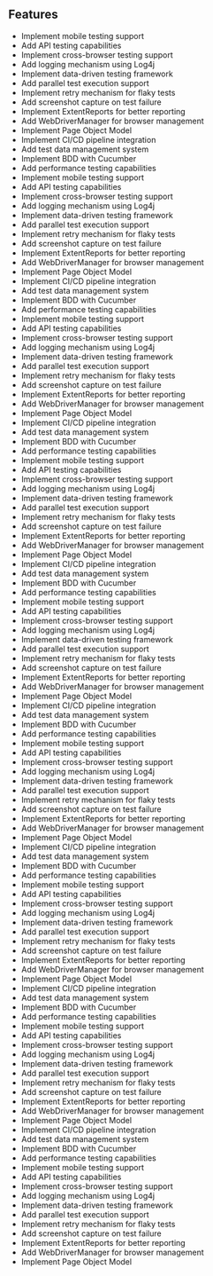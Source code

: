 

## Features
- Implement mobile testing support
- Add API testing capabilities
- Implement cross-browser testing support
- Add logging mechanism using Log4j
- Implement data-driven testing framework
- Add parallel test execution support
- Implement retry mechanism for flaky tests
- Add screenshot capture on test failure
- Implement ExtentReports for better reporting
- Add WebDriverManager for browser management
- Implement Page Object Model
- Implement CI/CD pipeline integration
- Add test data management system
- Implement BDD with Cucumber
- Add performance testing capabilities
- Implement mobile testing support
- Add API testing capabilities
- Implement cross-browser testing support
- Add logging mechanism using Log4j
- Implement data-driven testing framework
- Add parallel test execution support
- Implement retry mechanism for flaky tests
- Add screenshot capture on test failure
- Implement ExtentReports for better reporting
- Add WebDriverManager for browser management
- Implement Page Object Model
- Implement CI/CD pipeline integration
- Add test data management system
- Implement BDD with Cucumber
- Add performance testing capabilities
- Implement mobile testing support
- Add API testing capabilities
- Implement cross-browser testing support
- Add logging mechanism using Log4j
- Implement data-driven testing framework
- Add parallel test execution support
- Implement retry mechanism for flaky tests
- Add screenshot capture on test failure
- Implement ExtentReports for better reporting
- Add WebDriverManager for browser management
- Implement Page Object Model
- Implement CI/CD pipeline integration
- Add test data management system
- Implement BDD with Cucumber
- Add performance testing capabilities
- Implement mobile testing support
- Add API testing capabilities
- Implement cross-browser testing support
- Add logging mechanism using Log4j
- Implement data-driven testing framework
- Add parallel test execution support
- Implement retry mechanism for flaky tests
- Add screenshot capture on test failure
- Implement ExtentReports for better reporting
- Add WebDriverManager for browser management
- Implement Page Object Model
- Implement CI/CD pipeline integration
- Add test data management system
- Implement BDD with Cucumber
- Add performance testing capabilities
- Implement mobile testing support
- Add API testing capabilities
- Implement cross-browser testing support
- Add logging mechanism using Log4j
- Implement data-driven testing framework
- Add parallel test execution support
- Implement retry mechanism for flaky tests
- Add screenshot capture on test failure
- Implement ExtentReports for better reporting
- Add WebDriverManager for browser management
- Implement Page Object Model
- Implement CI/CD pipeline integration
- Add test data management system
- Implement BDD with Cucumber
- Add performance testing capabilities
- Implement mobile testing support
- Add API testing capabilities
- Implement cross-browser testing support
- Add logging mechanism using Log4j
- Implement data-driven testing framework
- Add parallel test execution support
- Implement retry mechanism for flaky tests
- Add screenshot capture on test failure
- Implement ExtentReports for better reporting
- Add WebDriverManager for browser management
- Implement Page Object Model
- Implement CI/CD pipeline integration
- Add test data management system
- Implement BDD with Cucumber
- Add performance testing capabilities
- Implement mobile testing support
- Add API testing capabilities
- Implement cross-browser testing support
- Add logging mechanism using Log4j
- Implement data-driven testing framework
- Add parallel test execution support
- Implement retry mechanism for flaky tests
- Add screenshot capture on test failure
- Implement ExtentReports for better reporting
- Add WebDriverManager for browser management
- Implement Page Object Model
- Implement CI/CD pipeline integration
- Add test data management system
- Implement BDD with Cucumber
- Add performance testing capabilities
- Implement mobile testing support
- Add API testing capabilities
- Implement cross-browser testing support
- Add logging mechanism using Log4j
- Implement data-driven testing framework
- Add parallel test execution support
- Implement retry mechanism for flaky tests
- Add screenshot capture on test failure
- Implement ExtentReports for better reporting
- Add WebDriverManager for browser management
- Implement Page Object Model
- Implement CI/CD pipeline integration
- Add test data management system
- Implement BDD with Cucumber
- Add performance testing capabilities
- Implement mobile testing support
- Add API testing capabilities
- Implement cross-browser testing support
- Add logging mechanism using Log4j
- Implement data-driven testing framework
- Add parallel test execution support
- Implement retry mechanism for flaky tests
- Add screenshot capture on test failure
- Implement ExtentReports for better reporting
- Add WebDriverManager for browser management
- Implement Page Object Model
